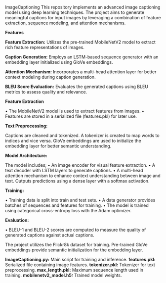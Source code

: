 ImageCaptioning
This repository implements an advanced image captioning model using deep learning techniques. The project aims to generate meaningful captions for input images by leveraging a combination of feature extraction, sequence modeling, and attention mechanisms.

**Features**

**Feature Extraction:** Utilizes the pre-trained MobileNetV2 model to extract rich feature representations of images.

**Caption Generation:** Employs an LSTM-based sequence generator with an embedding layer initialized using GloVe embeddings.

**Attention Mechanism:** Incorporates a multi-head attention layer for better context modeling during caption generation.

**BLEU Score Evaluation:** Evaluates the generated captions using BLEU metrics to assess quality and relevance.



**Feature Extraction**

• The MobileNetV2 model is used to extract features from images.
• Features are stored in a serialized file (features.pkl) for later use.

**Text Preprocessing:**

Captions are cleaned and tokenized.
A tokenizer is created to map words to indices and vice versa.
GloVe embeddings are used to initialize the embedding layer for better semantic understanding.

**Model Architecture:**

The model includes;
• An image encoder for visual feature extraction.
• A text decoder with LSTM layers to generate captions.
• A multi-head attention mechanism to enhance context understanding between image and text.
Outputs predictions using a dense layer with a softmax activation.

**Training:**

• Training data is split into train and test sets.
• A data generator provides batches of sequences and features for training.
• The model is trained using categorical cross-entropy loss with the Adam optimizer.

**Evaluation:**

• BLEU-1 and BLEU-2 scores are computed to measure the quality of generated captions against actual captions.

The project utilizes the Flickr8k dataset for training.
Pre-trained GloVe embeddings provide semantic initialization for the embedding layer.

**ImageCaptioning.py:** Main script for training and inference.
**features.pkl:** Serialized file containing image features.
**tokenizer.pkl:** Tokenizer for text preprocessing.
**max_length.pkl:** Maximum sequence length used in training.
**mobilenetv2_model.h5:** Trained model weights.
